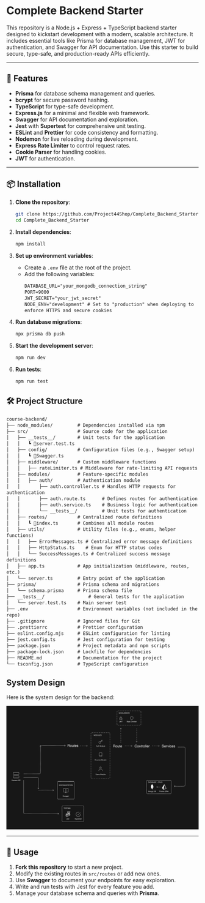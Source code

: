 # Complete Backend Starter

This repository is a Node.js + Express + TypeScript backend starter designed to kickstart development with a modern, scalable architecture. It includes essential tools like Prisma for database management, JWT for authentication, and Swagger for API documentation. Use this starter to build secure, type-safe, and production-ready APIs efficiently.

---

## 🚀 Features

- **Prisma** for database schema management and queries.
- **bcrypt** for secure password hashing.
- **TypeScript** for type-safe development.
- **Express.js** for a minimal and flexible web framework.
- **Swagger** for API documentation and exploration.
- **Jest** with **Supertest** for comprehensive unit testing.
- **ESLint** and **Prettier** for code consistency and formatting.
- **Nodemon** for live reloading during development.
- **Express Rate Limiter** to control request rates.
- **Cookie Parser** for handling cookies.
- **JWT** for authentication.

---

## 📦 Installation

1. **Clone the repository**:

   ```bash
   git clone https://github.com/Project44Shop/Complete_Backend_Starter.git
   cd Complete_Backend_Starter
   ```

2. **Install dependencies**:

   ```bash
   npm install
   ```

3. **Set up environment variables**:

   - Create a `.env` file at the root of the project.
   - Add the following variables:
     ```env
     DATABASE_URL="your_mongodb_connection_string"
     PORT=9000
     JWT_SECRET="your_jwt_secret"
     NODE_ENV="development" # Set to "production" when deploying to enforce HTTPS and secure cookies
     ```

4. **Run database migrations**:

   ```bash
   npx prisma db push
   ```

5. **Start the development server**:

   ```bash
   npm run dev
   ```

6. **Run tests**:

   ```bash
   npm run test
   ```

## 🛠️ Project Structure

```
course-backend/
├── node_modules/         # Dependencies installed via npm
├── src/                  # Source code for the application
│   ├── __tests__/        # Unit tests for the application
│   │   ┗ 📜server.test.ts
│   ├── config/           # Configuration files (e.g., Swagger setup)
│   │   ┗ 📜Swagger.ts
│   ├── middleware/       # Custom middleware functions
│   │   ├── rateLimiter.ts # Middleware for rate-limiting API requests
│   ├── modules/          # Feature-specific modules
│   │   ├── auth/         # Authentication module
│   │       ├── auth.controller.ts # Handles HTTP requests for authentication
│   │       ├── auth.route.ts      # Defines routes for authentication
│   │       ├── auth.service.ts    # Business logic for authentication
│   │       └── __tests__/         # Unit tests for authentication
│   ├── routes/           # Centralized route definitions
│   │   ┗ 📜index.ts       # Combines all module routes
│   ├── utils/            # Utility files (e.g., enums, helper functions)
│   │   ├── ErrorMessages.ts # Centralized error message definitions
│   │   ├── HttpStatus.ts    # Enum for HTTP status codes
│   │   └── SuccessMessages.ts # Centralized success message definitions
│   ├── app.ts            # App initialization (middleware, routes, etc.)
│   └── server.ts         # Entry point of the application
├── prisma/               # Prisma schema and migrations
│   └── schema.prisma     # Prisma schema file
├── __tests__/                # General tests for the application
│   └── server.test.ts    # Main server test
├── .env                  # Environment variables (not included in the repo)
├── .gitignore            # Ignored files for Git
├── .prettierrc           # Prettier configuration
├── eslint.config.mjs     # ESLint configuration for linting
├── jest.config.ts        # Jest configuration for testing
├── package.json          # Project metadata and npm scripts
├── package-lock.json     # Lockfile for dependencies
├── README.md             # Documentation for the project
└── tsconfig.json         # TypeScript configuration

```

## System Design

Here is the system design for the backend:

![System Design](./assets/system-design.png)


---

## 🔧 Usage

1. **Fork this repository** to start a new project.
2. Modify the existing routes in `src/routes` or add new ones.
3. Use **Swagger** to document your endpoints for easy exploration.
4. Write and run tests with Jest for every feature you add.
5. Manage your database schema and queries with **Prisma**.
